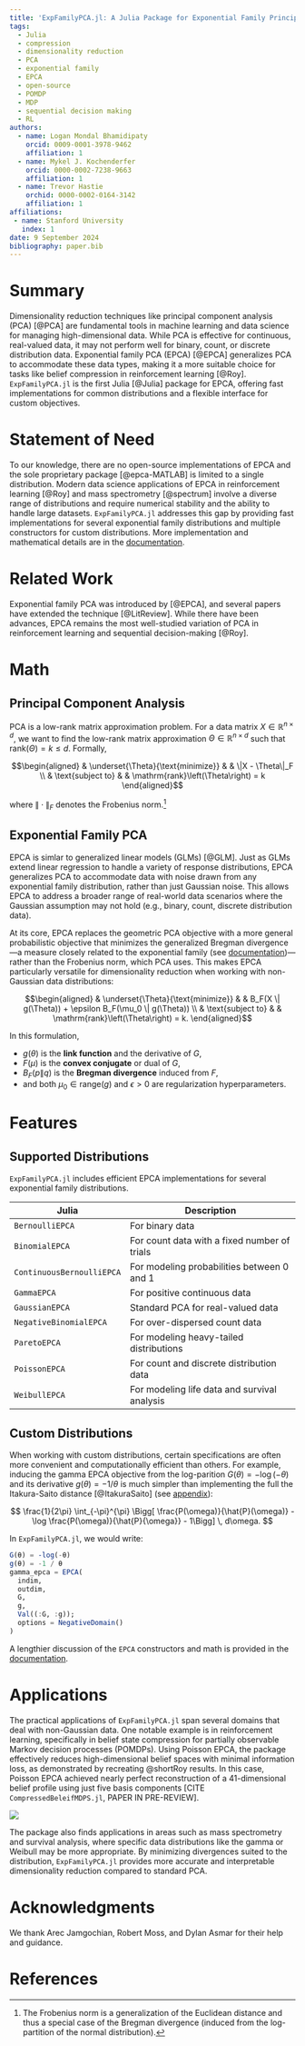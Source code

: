 ```yaml
---
title: 'ExpFamilyPCA.jl: A Julia Package for Exponential Family Principal Component Analysis'
tags:
  - Julia
  - compression
  - dimensionality reduction
  - PCA
  - exponential family
  - EPCA
  - open-source
  - POMDP
  - MDP
  - sequential decision making
  - RL
authors:
  - name: Logan Mondal Bhamidipaty
    orcid: 0009-0001-3978-9462
    affiliation: 1
  - name: Mykel J. Kochenderfer
    orcid: 0000-0002-7238-9663
    affiliation: 1
  - name: Trevor Hastie
    orchid: 0000-0002-0164-3142
    affiliation: 1
affiliations:
 - name: Stanford University
   index: 1
date: 9 September 2024
bibliography: paper.bib
---
```


# Summary

Dimensionality reduction techniques like principal component analysis (PCA) [@PCA] are fundamental tools in machine learning and data science for managing high-dimensional data. While PCA is effective for continuous, real-valued data, it may not perform well for binary, count, or discrete distribution data. Exponential family PCA (EPCA) [@EPCA] generalizes PCA to accommodate these data types, making it a more suitable choice for tasks like belief compression in reinforcement learning [@Roy]. `ExpFamilyPCA.jl` is the first Julia [@Julia] package for EPCA, offering fast implementations for common distributions and a flexible interface for custom objectives.

# Statement of Need

To our knowledge, there are no open-source implementations of EPCA and the sole proprietary package [@epca-MATLAB] is limited to a single distribution. Modern data science applications of EPCA in reinforcement learning [@Roy] and mass spectrometry [@spectrum] involve a diverse range of distributions and require numerical stability and the ability to handle large datasets. `ExpFamilyPCA.jl` addresses this gap by providing fast implementations for several exponential family distributions and multiple constructors for custom distributions. More implementation and mathematical details are in the [documentation](https://sisl.github.io/ExpFamilyPCA.jl/dev/).

# Related Work

Exponential family PCA was introduced by [@EPCA], and several papers have extended the technique [@LitReview]. While there have been advances, EPCA remains the most well-studied variation of PCA in reinforcement learning and sequential decision-making [@Roy].

# Math

## Principal Component Analysis

PCA is a low-rank matrix approximation problem. For a data matrix $X \in \mathbb{R}^{n \times d}$, we want to find the low-rank matrix approximation $\Theta \in \mathbb{R}^{n \times d}$ such that $\mathrm{rank}(\Theta) = k \leq d$. Formally,

$$\begin{aligned}
& \underset{\Theta}{\text{minimize}}
& & \|X - \Theta\|_F \\
& \text{subject to}
& & \mathrm{rank}\left(\Theta\right) = k
\end{aligned}$$

where $\| \cdot \|_F$ denotes the Frobenius norm.[^1]

[^1]: The Frobenius norm is a generalization of the Euclidean distance and thus a special case of the Bregman divergence (induced from the log-partition of the normal distribution).

## Exponential Family PCA

EPCA is simlar to generalized linear models (GLMs) [@GLM]. Just as GLMs extend linear regression to handle a variety of response distributions, EPCA generalizes PCA to accommodate data with noise drawn from any exponential family distribution, rather than just Gaussian noise. This allows EPCA to address a broader range of real-world data scenarios where the Gaussian assumption may not hold (e.g., binary, count, discrete distribution data).

At its core, EPCA replaces the geometric PCA objective with a more general probabilistic objective that minimizes the generalized Bregman divergence—a measure closely related to the exponential family (see [documentation](https://sisl.github.io/ExpFamilyPCA.jl/dev/math/bregman/))—rather than the Frobenius norm, which PCA uses. This makes EPCA particularly versatile for dimensionality reduction when working with non-Gaussian data distributions:

$$\begin{aligned}
& \underset{\Theta}{\text{minimize}}
& & B_F(X \| g(\Theta)) + \epsilon B_F(\mu_0 \| g(\Theta)) \\
& \text{subject to}
& & \mathrm{rank}\left(\Theta\right) = k.
\end{aligned}$$

In this formulation,

*  $g(\theta)$ is the **link function** and the derivative of $G$,
*  $F(\mu)$ is the **convex conjugate** or dual of $G$,
*  $B_F(p \| q)$ is the **Bregman divergence** induced from $F$,
*  and both $\mu_0 \in \mathrm{range}(g)$ and $\epsilon > 0$ are regularization hyperparameters.

# Features

## Supported Distributions

`ExpFamilyPCA.jl` includes efficient EPCA implementations for several exponential family distributions.

| Julia                     | Description                                            |
|---------------------------|--------------------------------------------------------|
| `BernoulliEPCA`           | For binary data                                        |
| `BinomialEPCA`            | For count data with a fixed number of trials           |
| `ContinuousBernoulliEPCA` | For modeling probabilities between $0$ and $1$         |
| `GammaEPCA`               | For positive continuous data                           |
| `GaussianEPCA`            | Standard PCA for real-valued data                      |
| `NegativeBinomialEPCA`    | For over-dispersed count data                          |
| `ParetoEPCA`              | For modeling heavy-tailed distributions                |
| `PoissonEPCA`             | For count and discrete distribution data               |
| `WeibullEPCA`             | For modeling life data and survival analysis           |

## Custom Distributions

When working with custom distributions, certain specifications are often more convenient and computationally efficient than others. For example, inducing the gamma EPCA objective from the log-parition $G(\theta) = -\log(-\theta)$ and its derivative $g(\theta) = -1/\theta$ is much simpler than implementing the full the Itakura-Saito distance [@ItakuraSaito] (see [appendix](https://sisl.github.io/ExpFamilyPCA.jl/dev/math/appendix/gamma/)):

$$
\frac{1}{2\pi} \int_{-\pi}^{\pi} \Bigg[ \frac{P(\omega)}{\hat{P}(\omega)} - \log \frac{P(\omega)}{\hat{P}{\omega}} - 1\Bigg] \, d\omega.
$$

In `ExpFamilyPCA.jl`, we would write:

```julia
G(θ) = -log(-θ)
g(θ) = -1 / θ
gamma_epca = EPCA(
  indim,
  outdim,
  G,
  g,
  Val((:G, :g));
  options = NegativeDomain()
)
```

A lengthier discussion of the `EPCA` constructors and math is provided in the [documentation](https://sisl.github.io/ExpFamilyPCA.jl/dev/math/objectives/).

# Applications

The practical applications of `ExpFamilyPCA.jl` span several domains that deal with non-Gaussian data. One notable example is in reinforcement learning, specifically in belief state compression for partially observable Markov decision processes (POMDPs). Using Poisson EPCA, the package effectively reduces high-dimensional belief spaces with minimal information loss, as demonstrated by recreating @shortRoy results. In this case, Poisson EPCA achieved nearly perfect reconstruction of a $41$-dimensional belief profile using just five basis components [CITE `CompressedBeleifMDPS.jl`, PAPER IN PRE-REVIEW].

![](./scripts/kl_divergence_plot.png)

The package also finds applications in areas such as mass spectrometry and survival analysis, where specific data distributions like the gamma or Weibull may be more appropriate. By minimizing divergences suited to the distribution, `ExpFamilyPCA.jl` provides more accurate and interpretable dimensionality reduction compared to standard PCA.

# Acknowledgments

We thank Arec Jamgochian, Robert Moss, and Dylan Asmar for their help and guidance.

# References